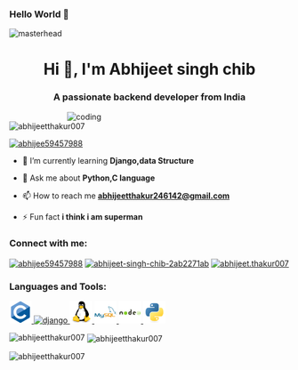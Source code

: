 ### Hello World 👋
![masterhead](https://tenor.com/view/code-coding-programming-computer-science-programming-language-gif-16596559.gif)
<h1 align="center">Hi 👋, I'm Abhijeet singh chib</h1>
<h3 align="center">A passionate backend developer from India</h3>
<img align="right" alt="coding" width="400" src="https://simplepassivecashflow.com/wp-content/uploads/2017/11/Work-Fun.gif">

<p align="left"> <img src="https://komarev.com/ghpvc/?username=abhijeetthakur007&label=Profile%20views&color=0e75b6&style=flat" alt="abhijeetthakur007" /> </p>

<p align="left"> <a href="https://twitter.com/abhijee59457988" target="blank"><img src="https://img.shields.io/twitter/follow/abhijee59457988?logo=twitter&style=for-the-badge" alt="abhijee59457988" /></a> </p>

- 🌱 I’m currently learning **Django,data Structure**

- 💬 Ask me about **Python,C language**

- 📫 How to reach me **abhijeetthakur246142@gmail.com**

- ⚡ Fun fact **i think i am superman**

<h3 align="left">Connect with me:</h3>
<p align="left">
<a href="https://twitter.com/abhijee59457988" target="blank"><img align="center" src="https://raw.githubusercontent.com/rahuldkjain/github-profile-readme-generator/master/src/images/icons/Social/twitter.svg" alt="abhijee59457988" height="30" width="40" /></a>
<a href="https://linkedin.com/in/abhijeet-singh-chib-2ab2271ab" target="blank"><img align="center" src="https://raw.githubusercontent.com/rahuldkjain/github-profile-readme-generator/master/src/images/icons/Social/linked-in-alt.svg" alt="abhijeet-singh-chib-2ab2271ab" height="30" width="40" /></a>
<a href="https://instagram.com/abhijeet.thakur007" target="blank"><img align="center" src="https://raw.githubusercontent.com/rahuldkjain/github-profile-readme-generator/master/src/images/icons/Social/instagram.svg" alt="abhijeet.thakur007" height="30" width="40" /></a>
</p>

<h3 align="left">Languages and Tools:</h3>
<p align="left"> <a href="https://www.cprogramming.com/" target="_blank" rel="noreferrer"> <img src="https://raw.githubusercontent.com/devicons/devicon/master/icons/c/c-original.svg" alt="c" width="40" height="40"/> </a> <a href="https://www.djangoproject.com/" target="_blank" rel="noreferrer"> <img src="https://cdn.worldvectorlogo.com/logos/django.svg" alt="django" width="40" height="40"/> </a> <a href="https://www.linux.org/" target="_blank" rel="noreferrer"> <img src="https://raw.githubusercontent.com/devicons/devicon/master/icons/linux/linux-original.svg" alt="linux" width="40" height="40"/> </a> <a href="https://www.mysql.com/" target="_blank" rel="noreferrer"> <img src="https://raw.githubusercontent.com/devicons/devicon/master/icons/mysql/mysql-original-wordmark.svg" alt="mysql" width="40" height="40"/> </a> <a href="https://nodejs.org" target="_blank" rel="noreferrer"> <img src="https://raw.githubusercontent.com/devicons/devicon/master/icons/nodejs/nodejs-original-wordmark.svg" alt="nodejs" width="40" height="40"/> </a> <a href="https://www.python.org" target="_blank" rel="noreferrer"> <img src="https://raw.githubusercontent.com/devicons/devicon/master/icons/python/python-original.svg" alt="python" width="40" height="40"/> </a> </p>

<p><img align="left" src="https://github-readme-stats.vercel.app/api/top-langs?username=abhijeetthakur007&show_icons=true&locale=en&layout=compact" alt="abhijeetthakur007" /></p>

<p>&nbsp;<img align="center" src="https://github-readme-stats.vercel.app/api?username=abhijeetthakur007&show_icons=true&locale=en" alt="abhijeetthakur007" /></p>

<p><img align="center" src="https://github-readme-streak-stats.herokuapp.com/?user=abhijeetthakur007&" alt="abhijeetthakur007" /></p>



